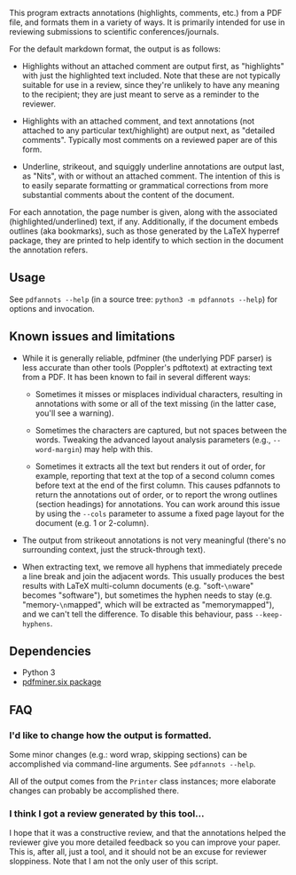This program extracts annotations (highlights, comments, etc.) from a PDF file,
and formats them in a variety of ways. It is primarily intended for use in
reviewing submissions to scientific conferences/journals.

For the default markdown format, the output is as follows:

 * Highlights without an attached comment are output first, as
   "highlights" with just the highlighted text included. Note that
   these are not typically suitable for use in a review, since they're
   unlikely to have any meaning to the recipient; they are just meant
   to serve as a reminder to the reviewer.

 * Highlights with an attached comment, and text annotations (not
   attached to any particular text/highlight) are output next, as
   "detailed comments". Typically most comments on a reviewed paper
   are of this form.

 * Underline, strikeout, and squiggly underline annotations are output
   last, as "Nits", with or without an attached comment. The intention
   of this is to easily separate formatting or grammatical corrections
   from more substantial comments about the content of the document.

For each annotation, the page number is given, along with the
associated (highlighted/underlined) text, if any. Additionally, if the
document embeds outlines (aka bookmarks), such as those generated by
the LaTeX hyperref package, they are printed to help identify to which
section in the document the annotation refers.


## Usage

See `pdfannots --help` (in a source tree: `python3 -m pdfannots --help`) for
options and invocation.


## Known issues and limitations

 * While it is generally reliable, pdfminer (the underlying PDF parser) is
   less accurate than other tools (Poppler's pdftotext) at extracting text
   from a PDF. It has been known to fail in several different ways:

    * Sometimes it misses or misplaces individual characters, resulting in
      annotations with some or all of the text missing (in the latter case,
      you'll see a warning).

    * Sometimes the characters are captured, but not spaces between the words.
      Tweaking the advanced layout analysis parameters (e.g., `--word-margin`)
      may help with this.

    * Sometimes it extracts all the text but renders it out of order, for
      example, reporting that text at the top of a second column comes before
      text at the end of the first column. This causes pdfannots to return the
      annotations out of order, or to report the wrong outlines (section
      headings) for annotations. You can work around this issue by using the
      `--cols` parameter to assume a fixed page layout for the document (e.g. 1
      or 2-column).

 * The output from strikeout annotations is not very meaningful (there's no
   surrounding context, just the struck-through text).

 * When extracting text, we remove all hyphens that immediately precede a line
   break and join the adjacent words. This usually produces the best results
   with LaTeX multi-column documents (e.g. "soft-`\n`ware" becomes "software"),
   but sometimes the hyphen needs to stay (e.g. "memory-`\n`mapped", which will be
   extracted as "memorymapped"), and we can't tell the difference. To disable
   this behaviour, pass `--keep-hyphens`.


## Dependencies

 * Python 3
 * [pdfminer.six package](https://github.com/pdfminer/pdfminer.six)


## FAQ

### I'd like to change how the output is formatted.

Some minor changes (e.g.: word wrap, skipping sections) can be accomplished
via command-line arguments. See `pdfannots --help`.

All of the output comes from the `Printer` class instances; more elaborate
changes can probably be accomplished there.

### I think I got a review generated by this tool...

I hope that it was a constructive review, and that the annotations
helped the reviewer give you more detailed feedback so you can improve
your paper. This is, after all, just a tool, and it should not be an
excuse for reviewer sloppiness. Note that I am not the only user of
this script.
